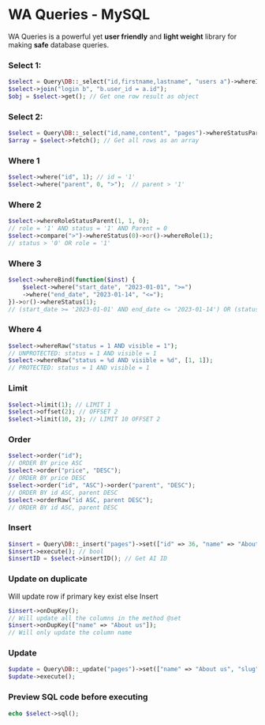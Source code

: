 # WA Queries - MySQL
WA Queries is a powerful yet **user friendly** and **light weight** library for making **safe** database queries.

### Select 1:
```php
$select = Query\DB::_select("id,firstname,lastname", "users a")->whereId(1)->where("status", 0, ">")->limit(1);
$select->join("login b", "b.user_id = a.id");
$obj = $select->get(); // Get one row result as object
```
### Select 2:
```php
$select = Query\DB::_select("id,name,content", "pages")->whereStatusParent(1, 0);
$array = $select->fetch(); // Get all rows as an array
```
### Where 1
```php 
$select->where("id", 1); // id = '1'
$select->where("parent", 0, ">");  // parent > '1'
```
### Where 2
```php 
$select->whereRoleStatusParent(1, 1, 0);  
// role = '1' AND status = '1' AND Parent = 0
$select->compare(">")->whereStatus(0)->or()->whereRole(1);
// status > '0' OR role = '1'
```
### Where 3
```php 
$select->whereBind(function($inst) {
    $select->where("start_date", "2023-01-01", ">=")
    ->where("end_date", "2023-01-14", "<=");
})->or()->whereStatus(1);
// (start_date >= '2023-01-01' AND end_date <= '2023-01-14') OR (status = '1')
```
### Where 4
```php 
$select->whereRaw("status = 1 AND visible = 1");  
// UNPROTECTED: status = 1 AND visible = 1
$select->whereRaw("status = %d AND visible = %d", [1, 1]);  
// PROTECTED: status = 1 AND visible = 1
```
### Limit
```php 
$select->limit(1); // LIMIT 1
$select->offset(2); // OFFSET 2
$select->limit(10, 2); // LIMIT 10 OFFSET 2
```
### Order
```php 
$select->order("id"); 
// ORDER BY price ASC
$select->order("price", "DESC");
// ORDER BY price DESC
$select->order("id", "ASC")->order("parent", "DESC"); 
// ORDER BY id ASC, parent DESC
$select->orderRaw("id ASC, parent DESC"); 
// ORDER BY id ASC, parent DESC
```
### Insert
```php 
$insert = Query\DB::_insert("pages")->set(["id" => 36, "name" => "About us", "slug" => "about-us"])->onDupKey();
$insert->execute(); // bool
$insertID = $select->insertID(); // Get AI ID
```
### Update on duplicate
Will update row if primary key exist else Insert
```php 
$insert->onDupKey(); 
// Will update all the columns in the method @set
$insert->onDupKey(["name" => "About us"]); 
// Will only update the column name
```
### Update
```php 
$update = Query\DB::_update("pages")->set(["name" => "About us", "slug" => "about-us"])->whereId(34)->limit(1);
$update->execute();
```
### Preview SQL code before executing
```php 
echo $select->sql();
```
